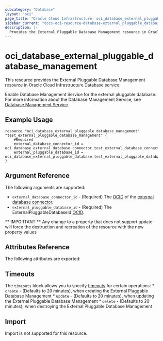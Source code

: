 ```yaml
---
subcategory: "Database"
layout: "oci"
page_title: "Oracle Cloud Infrastructure: oci_database_external_pluggable_database_management"
sidebar_current: "docs-oci-resource-database-external_pluggable_database_management"
description: |-
  Provides the External Pluggable Database Management resource in Oracle Cloud Infrastructure Database service
---
```


# oci_database_external_pluggable_database_management
This resource provides the External Pluggable Database Management resource in Oracle Cloud Infrastructure Database service.

Enable Database Management Service for the external pluggable database.
For more information about the Database Management Service, see
[Database Management Service](https://docs.cloud.oracle.com/iaas/Content/ExternalDatabase/Concepts/databasemanagementservice.htm).


## Example Usage

```hcl
resource "oci_database_external_pluggable_database_management" "test_external_pluggable_database_management" {
	#Required
	external_database_connector_id = oci_database_external_database_connector.test_external_database_connector.id
	external_pluggable_database_id = oci_database_external_pluggable_database.test_external_pluggable_database.id
}
```

## Argument Reference

The following arguments are supported:

* `external_database_connector_id` - (Required) The [OCID](https://docs.cloud.oracle.com/iaas/Content/General/Concepts/identifiers.htm) of the [external database connector](https://docs.cloud.oracle.com/iaas/api/#/en/database/latest/datatypes/CreateExternalDatabaseConnectorDetails). 
* `external_pluggable_database_id` - (Required) The ExternalPluggableDatabaseId [OCID](https://docs.cloud.oracle.com/iaas/Content/General/Concepts/identifiers.htm).

** IMPORTANT **
Any change to a property that does not support update will force the destruction and recreation of the resource with the new property values

## Attributes Reference

The following attributes are exported:


## Timeouts

The `timeouts` block allows you to specify [timeouts](https://registry.terraform.io/providers/hashicorp/oci/latest/docs/guides/changing_timeouts) for certain operations:
	* `create` - (Defaults to 20 minutes), when creating the External Pluggable Database Management
	* `update` - (Defaults to 20 minutes), when updating the External Pluggable Database Management
	* `delete` - (Defaults to 20 minutes), when destroying the External Pluggable Database Management


## Import

Import is not supported for this resource.


